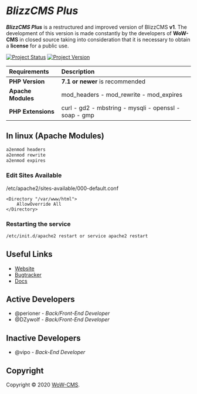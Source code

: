 # _BlizzCMS Plus_
**_BlizzCMS Plus_** is a restructured and improved version of BlizzCMS **v1**. The development of this version is made constantly by the developers of **WoW-CMS** in closed source taking into consideration that it is necessary to obtain a **license** for a public use.

[![Project Status](https://img.shields.io/badge/Status-In_Development-yellow.svg?style=flat-square)](#)
[![Project Version](https://img.shields.io/badge/Version-1.0.7-green.svg?style=flat-square)](#)

| Requirements | Description |
| :----------- | :---------- |
| **PHP Version** | **7.1 or newer** is recommended |
| **Apache Modules** | mod_headers - mod_rewrite - mod_expires |
| **PHP Extensions** | curl - gd2 - mbstring - mysqli - openssl - soap - gmp|

## In linux (Apache Modules)

```sh
a2enmod headers
a2enmod rewrite
a2enmod expires
```

### Edit Sites Available
/etc/apache2/sites-available/000-default.conf

```
<Directory "/var/www/html">
	AllowOverride All
</Directory>
```

### Restarting the service

```sh
/etc/init.d/apache2 restart or service apache2 restart
```

## Useful Links

* [Website](https://wow-cms.com)
* [Bugtracker](https://dev.wow-cms.com)
* [Docs](https://docs.wow-cms.com)

## Active Developers

* @perioner - *Back/Front-End Developer*
* @DZywolf - *Back/Front-End Developer*

## Inactive Developers
* @vipo - *Back-End Developer*

## Copyright

Copyright © 2020 [WoW-CMS](https://wow-cms.com).
